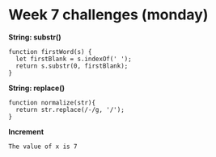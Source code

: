 # Week 7 challenges (monday)
**String: substr()**

```
function firstWord(s) {
  let firstBlank = s.indexOf(' ');
  return s.substr(0, firstBlank);
}
```

**String: replace()**

```
function normalize(str){
  return str.replace(/-/g, '/');
}
```

**Increment**

```
The value of x is 7
```
